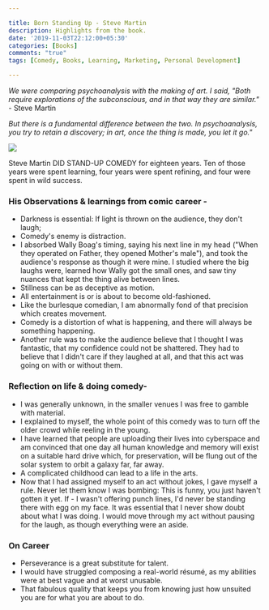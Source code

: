 ```yaml
---

title: Born Standing Up - Steve Martin
description: Highlights from the book.
date: '2019-11-03T22:12:00+05:30'
categories: [Books]
comments: "true"
tags: [Comedy, Books, Learning, Marketing, Personal Development]

---
```

*We were comparing psychoanalysis with the making of art. I said, "Both require explorations of the subconscious, and in that way they are similar."* - Steve Martin

*But there is a fundamental difference between the two. In psychoanalysis, you try to retain a discovery; in art, once the thing is made, you let it go."*

![](https://miro.medium.com/max/1481/1*iTZuNC04GY36SMw9FlprNQ.jpeg)

Steve Martin DID STAND-UP COMEDY for eighteen years. Ten of those years were spent learning, four years were spent refining, and four were spent in wild success.

### His Observations & learnings from comic career -

- Darkness is essential: If light is thrown on the audience, they don't laugh;
- Comedy's enemy is distraction.
- I absorbed Wally Boag's timing, saying his next line in my head ("When they operated on Father, they opened Mother's male"), and took the audience's response as though it were mine. I studied where the big laughs were, learned how Wally got the small ones, and saw tiny nuances that kept the thing alive between lines.
- Stillness can be as deceptive as motion.
- All entertainment is or is about to become old-fashioned.
- Like the burlesque comedian, I am abnormally fond of that precision which creates movement.
- Comedy is a distortion of what is happening, and there will always be something happening.
- Another rule was to make the audience believe that I thought I was fantastic, that my confidence could not be shattered. They had to believe that I didn't care if they laughed at all, and that this act was going on with or without them.

### Reflection on life & doing comedy-

- I was generally unknown, in the smaller venues I was free to gamble with material.
- I explained to myself, the whole point of this comedy was to turn off the older crowd while reeling in the young.
- I have learned that people are uploading their lives into cyberspace and am convinced that one day all human knowledge and memory will exist on a suitable hard drive which, for preservation, will be flung out of the solar system to orbit a galaxy far, far away.
- A complicated childhood can lead to a life in the arts.
- Now that I had assigned myself to an act without jokes, I gave myself a rule. Never let them know I was bombing: This is funny, you just haven't gotten it yet. If - I wasn't offering punch lines, I'd never be standing there with egg on my face. It was essential that I never show doubt about what I was doing. I would move through my act without pausing for the laugh, as though everything were an aside.

### On Career

- Perseverance is a great substitute for talent.
- I would have struggled composing a real-world résumé, as my abilities were at best vague and at worst unusable.
- That fabulous quality that keeps you from knowing just how unsuited you are for what you are about to do.
